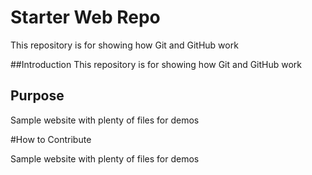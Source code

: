 # Starter Web Repo

This repository is for showing how Git and GitHub work

##Introduction
This repository is for showing how Git and GitHub work
## Purpose

Sample website with plenty of files for demos

#How to Contribute

Sample website with plenty of files for demos